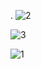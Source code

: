 .
![2](https://user-images.githubusercontent.com/78580936/108759497-9fa65180-7576-11eb-899e-b4a6d0f00505.png)

![3](https://user-images.githubusercontent.com/78580936/108759520-a634c900-7576-11eb-9fb1-bfdf3fab27c6.png)

![1](https://user-images.githubusercontent.com/78580936/108759525-a765f600-7576-11eb-94d9-e815b6f3cb27.png)

